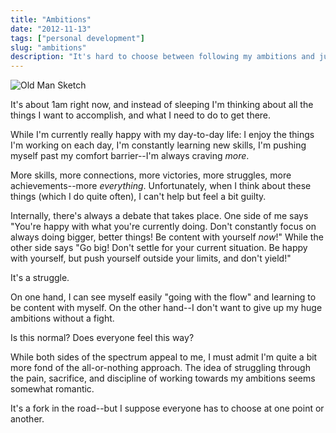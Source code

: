```yaml
---
title: "Ambitions"
date: "2012-11-13"
tags: ["personal development"]
slug: "ambitions"
description: "It's hard to choose between following my ambitions and just being content where I am.  Hard choices."
---
```



![Old Man Sketch][]


It's about 1am right now, and instead of sleeping I'm thinking about all the
things I want to accomplish, and what I need to do to get there.

While I'm currently really happy with my day-to-day life: I enjoy the things
I'm working on each day, I'm constantly learning new skills, I'm pushing myself
past my comfort barrier--I'm always craving *more*.

More skills, more connections, more victories, more struggles, more
achievements--more *everything*.  Unfortunately, when I think about these
things (which I do quite often), I can't help but feel a bit guilty.

Internally, there's always a debate that takes place.  One side of me says
"You're happy with what you're currently doing.  Don't constantly focus on
always doing bigger, better things!  Be content with yourself *now*!"  While
the other side says "Go big!  Don't settle for your current situation.  Be
happy with yourself, but push yourself outside your limits, and don't yield!"

It's a struggle.

On one hand, I can see myself easily "going with the flow" and learning to be
content with myself.  On the other hand--I don't want to give up my huge
ambitions without a fight.

Is this normal?  Does everyone feel this way?

While both sides of the spectrum appeal to me, I must admit I'm quite a bit
more fond of the all-or-nothing approach.  The idea of struggling through the
pain, sacrifice, and discipline of working towards my ambitions seems somewhat
romantic.

It's a fork in the road--but I suppose everyone has to choose at one point or
another.


  [Old Man Sketch]: /static/blog/images/2012/old-man-sketch.png "Old Man Sketch"
